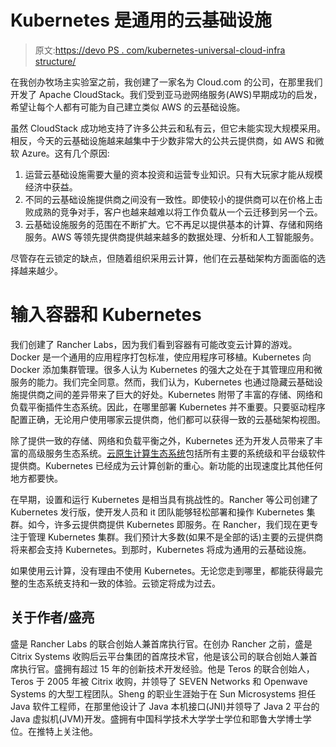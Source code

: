 # Kubernetes 是通用的云基础设施

> 原文:[https://devo PS . com/kubernetes-universal-cloud-infra structure/](https://devops.com/kubernetes-universal-cloud-infrastructure/)

在我创办牧场主实验室之前，我创建了一家名为 Cloud.com 的公司，在那里我们开发了 Apache CloudStack。我们受到亚马逊网络服务(AWS)早期成功的启发，希望让每个人都有可能为自己建立类似 AWS 的云基础设施。

虽然 CloudStack 成功地支持了许多公共云和私有云，但它未能实现大规模采用。相反，今天的云基础设施越来越集中于少数非常大的公共云提供商，如 AWS 和微软 Azure。这有几个原因:

1.  运营云基础设施需要大量的资本投资和运营专业知识。只有大玩家才能从规模经济中获益。
2.  不同的云基础设施提供商之间没有一致性。即使较小的提供商可以在价格上击败成熟的竞争对手，客户也越来越难以将工作负载从一个云迁移到另一个云。
3.  云基础设施服务的范围在不断扩大。它不再足以提供基本的计算、存储和网络服务。AWS 等领先提供商提供越来越多的数据处理、分析和人工智能服务。

尽管存在云锁定的缺点，但随着组织采用云计算，他们在云基础架构方面面临的选择越来越少。

# 输入容器和 Kubernetes

我们创建了 Rancher Labs，因为我们看到容器有可能改变云计算的游戏。Docker 是一个通用的应用程序打包标准，使应用程序可移植。Kubernetes 向 Docker 添加集群管理。很多人认为 Kubernetes 的强大之处在于其管理应用和微服务的能力。我们完全同意。然而，我们认为，Kubernetes 也通过隐藏云基础设施提供商之间的差异带来了巨大的好处。Kubernetes 附带了丰富的存储、网络和负载平衡插件生态系统。因此，在哪里部署 Kubernetes 并不重要。只要驱动程序配置正确，无论用户使用哪家云提供商，他们都可以获得一致的云基础架构视图。

除了提供一致的存储、网络和负载平衡之外，Kubernetes 还为开发人员带来了丰富的高级服务生态系统。[云原生计算生态系统](https://github.com/cncf/landscape/tree/master/landscape)包括所有主要的系统级和平台级软件提供商。Kubernetes 已经成为云计算创新的重心。新功能的出现速度比其他任何地方都要快。

在早期，设置和运行 Kubernetes 是相当具有挑战性的。Rancher 等公司创建了 Kubernetes 发行版，使开发人员和 it 团队能够轻松部署和操作 Kubernetes 集群。如今，许多云提供商提供 Kubernetes 即服务。在 Rancher，我们现在更专注于管理 Kubernetes 集群。我们预计大多数(如果不是全部的话)主要的云提供商将来都会支持 Kubernetes。到那时，Kubernetes 将成为通用的云基础设施。

如果使用云计算，没有理由不使用 Kubernetes。无论您走到哪里，都能获得最完整的生态系统支持和一致的体验。云锁定将成为过去。

## 关于作者/盛亮

盛是 Rancher Labs 的联合创始人兼首席执行官。在创办 Rancher 之前，盛是 Citrix Systems 收购后云平台集团的首席技术官，他是该公司的联合创始人兼首席执行官。盛拥有超过 15 年的创新技术开发经验。他是 Teros 的联合创始人，Teros 于 2005 年被 Citrix 收购，并领导了 SEVEN Networks 和 Openwave Systems 的大型工程团队。Sheng 的职业生涯始于在 Sun Microsystems 担任 Java 软件工程师，在那里他设计了 Java 本机接口(JNI)并领导了 Java 2 平台的 Java 虚拟机(JVM)开发。盛拥有中国科学技术大学学士学位和耶鲁大学博士学位。在推特上关注他。